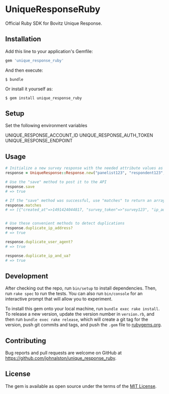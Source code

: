 # UniqueResponseRuby

Official Ruby SDK for Bovitz Unique Response.


## Installation

Add this line to your application's Gemfile:

```ruby
gem 'unique_response_ruby'
```

And then execute:

    $ bundle

Or install it yourself as:

    $ gem install unique_response_ruby


## Setup

Set the following environment variables

UNIQUE_RESPONSE_ACCOUNT_ID
UNIQUE_RESPONSE_AUTH_TOKEN
UNIQUE_RESPONSE_ENDPOINT


## Usage


```ruby
# Initialize a new survey response with the needed attribute values as all strings.  All values are required.
response = UniqueResponse::Response.new("panelist123", "respondent123", "63.116.49.146", "Mozilla/5.0 (Macintosh; Intel Mac OS X 10_12_3) AppleWebKit/537.36 (KHTML, like Gecko) Chrome/56.0.2924.87 Safari/537.36", "survey123")

# Use the "save" method to post it to the API
response.save 
# => true

# If the "save" method was successful, use "matches" to return an array of matching responses that share the same ip_address and survey_token.  If no matches are found, an empty array is returned.
response.matches
# => [{"created_at"=>1491424044817, "survey_token"=>"survey123", "ip_address"=>"63.116.49.146", "respondent_id"=>"respondent234", "user_agent"=>"Mozilla/5.0 (Macintosh; Intel Mac OS X 10_12_3) AppleWebKit/537.36 (KHTML, like Gecko) Chrome/56.0.2924.87 Safari/537.36", "panelist_id"=>"panelist234", "id"=>"47834810-1a3e-11e7-96bd-e56461835d2d"}, {"created_at"=>1491424066668, "survey_token"=>"survey123", "ip_address"=>"63.116.49.146", "respondent_id"=>"respondent345", "user_agent"=>"Mozilla/5.0 (Macintosh; Intel Mac OS X 10_12_3) AppleWebKit/537.36 (KHTML, like Gecko) Chrome/56.0.2924.87 Safari/537.37", "panelist_id"=>"panelist345", "id"=>"54897ac0-1a3e-11e7-96bd-e56461835d2d"}]


# Use these convenient methods to detect duplications
response.duplicate_ip_address?
# => true

response.duplicate_user_agent?
# => true

response.duplicate_ip_and_ua?
# => true
```


## Development

After checking out the repo, run `bin/setup` to install dependencies. Then, run `rake spec` to run the tests. You can also run `bin/console` for an interactive prompt that will allow you to experiment.

To install this gem onto your local machine, run `bundle exec rake install`. To release a new version, update the version number in `version.rb`, and then run `bundle exec rake release`, which will create a git tag for the version, push git commits and tags, and push the `.gem` file to [rubygems.org](https://rubygems.org).

## Contributing

Bug reports and pull requests are welcome on GitHub at https://github.com/johnalston/unique_response_ruby.


## License

The gem is available as open source under the terms of the [MIT License](http://opensource.org/licenses/MIT).
